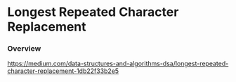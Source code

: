 # Longest Repeated Character Replacement

### Overview

https://medium.com/data-structures-and-algorithms-dsa/longest-repeated-character-replacement-1db22f33b2e5
